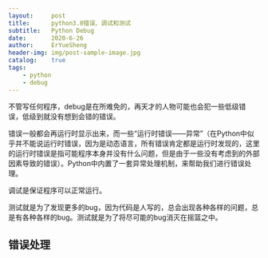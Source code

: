 ```yaml
---
layout:     post
title:      python3.8错误、调试和测试
subtitle:   Python Debug
date:       2020-6-26
author:     ErYueSheng
header-img: img/post-sample-image.jpg
catalog:    true
tags:
    - python
    - debug
---
```


不管写任何程序，debug是在所难免的，再天才的人物可能也会犯一些低级错误，低级到就没有想到会错的错误。

错误一般都会再运行时显示出来，而一些“运行时错误——异常”（在Python中似乎并不能说运行时错误，因为是动态语言，所有错误肯定都是运行时发现的，这里的运行时错误是指可能程序本身并没有什么问题，但是由于一些没有考虑到的外部因素导致的错误）。Python中内置了一套异常处理机制，来帮助我们进行错误处理。

调试是保证程序可以正常运行。

测试就是为了发现更多的bug，因为代码是人写的，总会出现各种各样的问题，总是有各种各样的bug。测试就是为了将尽可能的bug消灭在摇篮之中。

## 错误处理



